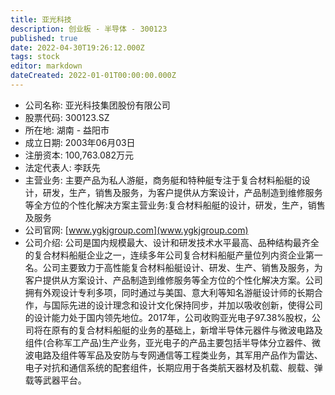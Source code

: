 ```yaml
---
title: 亚光科技
description: 创业板 - 半导体 - 300123
published: true
date: 2022-04-30T19:26:12.000Z
tags: stock
editor: markdown
dateCreated: 2022-01-01T00:00:00.000Z
---
```


- 公司名称: 亚光科技集团股份有限公司
- 股票代码: 300123.SZ
- 所在地: 湖南 - 益阳市
- 成立日期: 2003年06月03日
- 注册资本: 100,763.082万元
- 法定代表人: 李跃先
- 主营业务: 主要产品为私人游艇，商务艇和特种艇专注于复合材料船艇的设计，研发，生产，销售及服务，为客户提供从方案设计，产品制造到维修服务等全方位的个性化解决方案主营业务:复合材料船艇的设计，研发，生产，销售及服务
- 公司官网: [www.ygkjgroup.com](www.ygkjgroup.com)
- 公司介绍: 公司是国内规模最大、设计和研发技术水平最高、品种结构最齐全的复合材料船艇企业之一，连续多年公司复合材料船艇产量位列内资企业第一名。公司主要致力于高性能复合材料船艇设计、研发、生产、销售及服务，为客户提供从方案设计、产品制造到维修服务等全方位的个性化解决方案。公司拥有外观设计专利多项，同时通过与美国、意大利等知名游艇设计师的长期合作，与国际先进的设计理念和设计文化保持同步，并加以吸收创新，使得公司的设计能力处于国内领先地位。2017年，公司收购亚光电子97.38%股权，公司将在原有的复合材料船艇的业务的基础上，新增半导体元器件与微波电路及组件(合称军工产品)生产业务，亚光电子的产品主要包括半导体分立器件、微波电路及组件等军品及安防与专网通信等工程类业务，其军用产品作为雷达、电子对抗和通信系统的配套组件，长期应用于各类航天器材及机载、舰载、弹载等武器平台。


